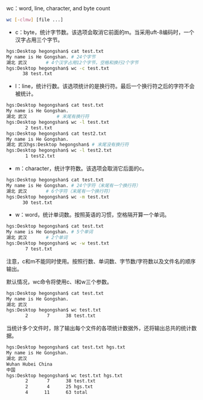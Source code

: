 wc：word, line, character, and byte count

```sh
wc [-clmw] [file ...]
```

* c：byte，统计字节数。该选项会取消它前面的m。当采用uft-8编码时，一个汉字占用三个字节。

```sh
hgs:Desktop hegongshan$ cat test.txt 
My name is He Gongshan.	# 24个字节
湖北 武汉 		# 4个汉字占用12个字节，空格和换行2个字节
hgs:Desktop hegongshan$ wc -c test.txt 
      38 test.txt
```

* l：line，统计行数。该选项统计的是换行符。最后一个换行符之后的字符不会被统计。

```sh
hgs:Desktop hegongshan$ cat test.txt 
My name is He Gongshan.
湖北 武汉 			# 末尾有换行符
hgs:Desktop hegongshan$ wc -l test.txt 
       2 test.txt
hgs:Desktop hegongshan$ cat test2.txt 
My name is He Gongshan.
湖北 武汉hgs:Desktop hegongshan$ # 末尾没有换行符
hgs:Desktop hegongshan$ wc -l test2.txt 
       1 test2.txt
```

* m：character，统计字符数。该选项会取消它后面的c。

```sh
hgs:Desktop hegongshan$ cat test.txt 
My name is He Gongshan. # 24个字符（末尾有一个换行符）
湖北 武汉 		# 6个字符（末尾有一个换行符）
hgs:Desktop hegongshan$ wc -m test.txt 
      30 test.txt
```

* w：word，统计单词数。按照英语的习惯，空格隔开算一个单词。

```sh
hgs:Desktop hegongshan$ cat test.txt 
My name is He Gongshan. # 5个单词
湖北 武汉 		# 2个单词
hgs:Desktop hegongshan$ wc -w test.txt 
       7 test.txt
```

注意，c和m不能同时使用。按照行数、单词数、字节数/字符数以及文件名的顺序输出。

默认情况，wc命令将使用c、l和w三个参数。

```sh
hgs:Desktop hegongshan$ cat test.txt
My name is He Gongshan.
湖北 武汉
hgs:Desktop hegongshan$ wc test.txt
       2       7      38 test.txt
```

当统计多个文件时，除了输出每个文件的各项统计数据外，还将输出总共的统计数据。

```sh
hgs:Desktop hegongshan$ cat test.txt hgs.txt
My name is He Gongshan.
湖北 武汉
Wuhan Hubei China
中国
hgs:Desktop hegongshan$ wc test.txt hgs.txt
       2       7      38 test.txt
       2       4      25 hgs.txt
       4      11      63 total
```



